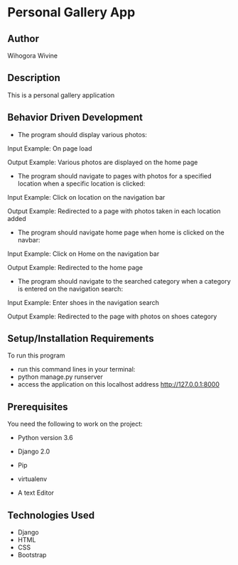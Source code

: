 # Personal Gallery App

## Author
Wihogora Wivine

## Description
This is a personal gallery application

## Behavior Driven Development
* The program should display various photos:

Input Example: On page load

Output Example: Various photos are displayed on the home page

* The program should navigate to pages with photos for a specified location when a specific location is clicked:

Input Example: Click on location on the navigation bar

Output Example: Redirected to a page with photos taken in each location added

* The program should navigate home page when home is clicked on the navbar:

Input Example: Click on Home on the navigation bar

Output Example: Redirected to the home page

* The program should navigate to the searched category when a category is entered on the navigation search:

Input Example: Enter shoes in the navigation search

Output Example: Redirected to the page with photos on shoes category

## Setup/Installation Requirements
To run this program

* run this command lines in your terminal:
* python manage.py runserver
* access the application on this localhost address http://127.0.0.1:8000

## Prerequisites
You need the following to work on the project:

* Python version 3.6

* Django 2.0

* Pip

* virtualenv

* A text Editor

## Technologies Used
* Django
* HTML
* CSS
* Bootstrap